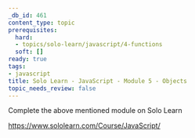 ```yaml
---
_db_id: 461
content_type: topic
prerequisites:
  hard:
  - topics/solo-learn/javascript/4-functions
  soft: []
ready: true
tags:
- javascript
title: Solo Learn - JavaScript - Module 5 - Objects
topic_needs_review: false
---
```


Complete the above mentioned module on Solo Learn

https://www.sololearn.com/Course/JavaScript/